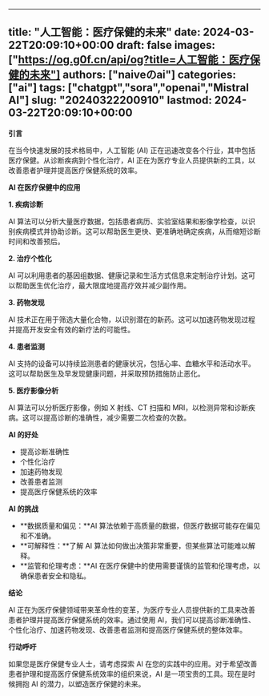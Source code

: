 
---
title: "人工智能：医疗保健的未来"
date: 2024-03-22T20:09:10+00:00
draft: false
images: ["https://og.g0f.cn/api/og?title=人工智能：医疗保健的未来"]
authors: ["naiveのai"]
categories: ["ai"]
tags: ["chatgpt","sora","openai","Mistral AI"]
slug: "20240322200910"
lastmod: 2024-03-22T20:09:10+00:00
---
**引言**

在当今快速发展的技术格局中，人工智能 (AI) 正在迅速改变各个行业，其中包括医疗保健。从诊断疾病到个性化治疗，AI 正在为医疗专业人员提供新的工具，以改善患者护理并提高医疗保健系统的效率。

**AI 在医疗保健中的应用**

**1. 疾病诊断**

AI 算法可以分析大量医疗数据，包括患者病历、实验室结果和影像学检查，以识别疾病模式并协助诊断。这可以帮助医生更快、更准确地确定疾病，从而缩短诊断时间和改善预后。

**2. 治疗个性化**

AI 可以利用患者的基因组数据、健康记录和生活方式信息来定制治疗计划。这可以帮助医生优化治疗，最大限度地提高疗效并减少副作用。

**3. 药物发现**

AI 技术正在用于筛选大量化合物，以识别潜在的新药。这可以加速药物发现过程并提高开发安全有效的新疗法的可能性。

**4. 患者监测**

AI 支持的设备可以持续监测患者的健康状况，包括心率、血糖水平和活动水平。这可以帮助医生及早发现健康问题，并采取预防措施防止恶化。

**5. 医疗影像分析**

AI 算法可以分析医疗影像，例如 X 射线、CT 扫描和 MRI，以检测异常和诊断疾病。这可以提高诊断的准确性，减少需要二次检查的次数。

**AI 的好处**

* 提高诊断准确性
* 个性化治疗
* 加速药物发现
* 改善患者监测
* 提高医疗保健系统的效率

**AI 的挑战**

* **数据质量和偏见：**AI 算法依赖于高质量的数据，但医疗数据可能存在偏见和不准确。
* **可解释性：**了解 AI 算法如何做出决策非常重要，但某些算法可能难以解释。
* **监管和伦理考虑：**AI 在医疗保健中的使用需要谨慎的监管和伦理考虑，以确保患者安全和隐私。

**结论**

AI 正在为医疗保健领域带来革命性的变革，为医疗专业人员提供新的工具来改善患者护理并提高医疗保健系统的效率。通过使用 AI，我们可以提高诊断准确性、个性化治疗、加速药物发现、改善患者监测和提高医疗保健系统的整体效率。

**行动呼吁**

如果您是医疗保健专业人士，请考虑探索 AI 在您的实践中的应用。对于希望改善患者护理和提高医疗保健系统效率的组织来说，AI 是一项宝贵的工具。现在是时候拥抱 AI 的潜力，以塑造医疗保健的未来。